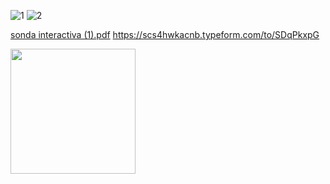 ![1](https://user-images.githubusercontent.com/81307858/113519935-94731800-955d-11eb-8d60-9f318b1d8c40.png)
![2](https://user-images.githubusercontent.com/81307858/113519938-98069f00-955d-11eb-859b-e11ea3504012.png)

[sonda interactiva (1).pdf](https://github.com/Michellemcisaac/Diseno-para-la-escritura/files/6255262/sonda.interactiva.1.pdf)
 https://scs4hwkacnb.typeform.com/to/SDqPkxpG

[<img align="center" width="200px" src="[Descargar aquí](https://user-images.githubusercontent.com/81307858/113521985-32211400-956b-11eb-82e6-cbcc16809181.png)" />][Descargar]

[Descargar]: https://drive.google.com/drive/u/1/folders/14gaAcVQQJE1JtKCbYrey1wCUWexvY9nC




